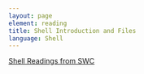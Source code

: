 ```yaml
---
layout: page
element: reading
title: Shell Introduction and Files
language: Shell
---
```


[Shell Readings from SWC](http://swcarpentry.github.io/shell-novice/reference/)
